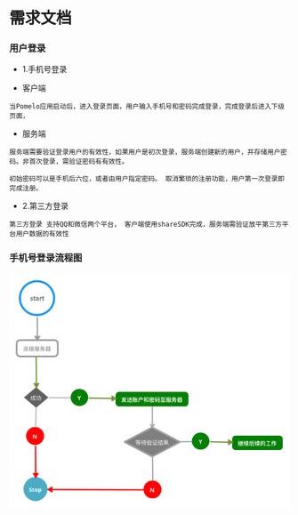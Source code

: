 # 需求文档

### 用户登录

- 1.手机号登录

- 客户端
```  
当Pomelo应用启动后，进入登录页面，用户输入手机号和密码完成登录，完成登录后进入下级页面，
```
- 服务端
```
服务端需要验证登录用户的有效性，如果用户是初次登录，服务端创建新的用户，并存储用户密码。非首次登录，需验证密码有有效性。
```
```
初始密码可以是手机后六位，或者由用户指定密码。 取消繁琐的注册功能，用户第一次登录即完成注册。
```
- 2.第三方登录

```
第三方登录 支持QQ和微信两个平台， 客户端使用shareSDK完成，服务端需验证放平第三方平台用户数据的有效性
```

### 手机号登录流程图
![image](./login_workflow.png)
